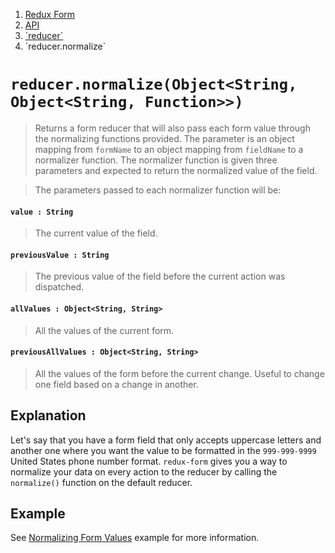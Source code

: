 <ol class="breadcrumb">
  <li><a href="#/">Redux Form</a></li>
  <li><a href="#/api">API</a></li>
  <li><a href="#/api/reducer">`reducer`</a></li>
  <li class="active">`reducer.normalize`</li>
</ol>

# `reducer.normalize(Object<String, Object<String, Function>>)`

> Returns a form reducer that will also pass each form value through the normalizing functions provided. The 
parameter is an object mapping from `formName` to an object mapping from `fieldName` to a normalizer function. The 
normalizer function is given three parameters and expected to return the normalized value of the field.

> The parameters passed to each normalizer function will be:

#### `value : String`

> The current value of the field.

#### `previousValue : String`

> The previous value of the field before the current action was dispatched.

#### `allValues : Object<String, String>`

> All the values of the current form.

#### `previousAllValues : Object<String, String>`

> All the values of the form before the current change. Useful to change one field based on a change in another.

## Explanation

Let's say that you have a form field that only accepts uppercase letters and another one where you want the value to 
be formatted in the `999-999-9999` United States phone number format. `redux-form` gives you a way to normalize your
data on every action to the reducer by calling the `normalize()` function on the default reducer.

## Example

See [Normalizing Form Values](#/examples/normalizing) example for more information.

